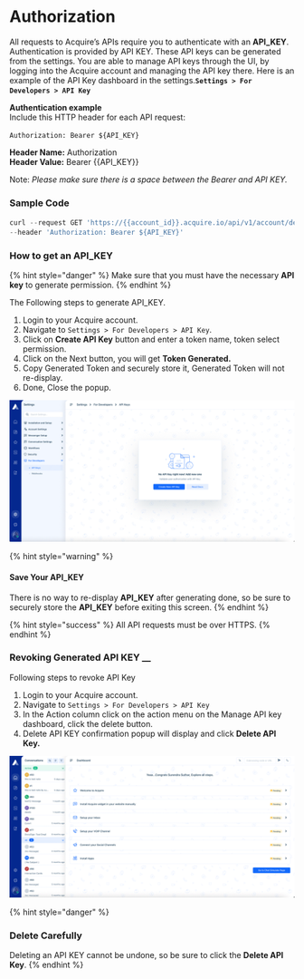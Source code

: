 # Authorization

All requests to Acquire’s APIs require you to authenticate with an **API\_KEY**. Authentication is provided by API KEY. These API keys can be generated from the settings. You are able to manage API keys through the UI, by logging into the Acquire account and managing the API key there. Here is an example of the API Key dashboard in the settings.**`Settings > For Developers > API Key`**  
  
**Authentication example**  
Include this HTTP header for each API request:

`Authorization: Bearer ${API_KEY}`

**Header Name:** Authorization  
**Header Value:** Bearer {{API\_KEY}}

Note: _Please make sure there is a space between the Bearer and API KEY._

### **Sample Code**

```javascript
curl --request GET 'https://{{account_id}}.acquire.io/api/v1/account/department' \
--header 'Authorization: Bearer ${API_KEY}'
```

### **How to get an API\_KEY**

{% hint style="danger" %}
Make sure that you must have the necessary **API key** to generate permission.
{% endhint %}

The Following steps to generate API\_KEY.

1. Login to your Acquire account.
2. Navigate to `Settings > For Developers > API Key`.
3. Click on **Create API Key** button and enter a token name, token select permission.
4. Click on the Next button, you will get **Token Generated.**
5. Copy Generated Token and securely store it, Generated Token will not re-display.
6. Done, Close the popup.

![Settings &amp;gt; For Developers &amp;gt; API Key](../.gitbook/assets/apikey.gif)

{% hint style="warning" %}
#### Save Your API\_KEY

There is no way to re-display **API\_KEY** after generating done, so be sure to securely store the **API\_KEY** before exiting this screen.
{% endhint %}

{% hint style="success" %}
All API requests must be over HTTPS. 
{% endhint %}

### Revoking Generated API KEY __

Following steps to revoke API Key

1. Login to your Acquire account.
2. Navigate to `Settings > For Developers > API Key`
3. In the Action column click on the action menu on the Manage API key dashboard, click the delete button.
4. Delete API KEY confirmation popup will display and click **Delete API Key.**

![Delete API KEY](../.gitbook/assets/delete-api-key.gif)

{% hint style="danger" %}
### Delete Carefully

Deleting an API KEY cannot be undone, so be sure to click the **Delete API Key**. 
{% endhint %}

